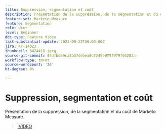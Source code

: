 ```yaml
---
title: Suppression, segmentation et coût
description: Présentation de la suppression, de la segmentation et du coût de Marketo Measure.
feature-set: Marketo Measure
feature: Segmentation
role: User
level: Beginner
doc-type: Feature Video
last-substantial-update: 2023-09-22T00:00:00Z
jira: KT-14023
thumbnail: 3424418.jpeg
source-git-commit: 44dfbd89ca5b37debea0d7249e979f979f04282a
workflow-type: tm+mt
source-wordcount: '26'
ht-degree: 0%

---
```



# Suppression, segmentation et coût

Présentation de la suppression, de la segmentation et du coût de Marketo Measure.

>[!VIDEO](https://video.tv.adobe.com/v/3424418/?learn=on)
